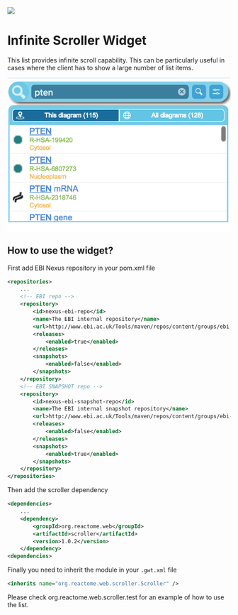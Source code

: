 [<img src=https://user-images.githubusercontent.com/6883670/31999264-976dfb86-b98a-11e7-9432-0316345a72ea.png height=75 />](https://reactome.org)

# Infinite Scroller Widget
This list provides infinite scroll capability. This can be particularly useful in cases where the client has to show a large number of list items.

<img src="img/scroller.png " align="center" alt="scroller example">

## How to use the widget?

First add EBI Nexus repository in your pom.xml file

```xml
<repositories>
    ...
    <!-- EBI repo -->
    <repository>
        <id>nexus-ebi-repo</id>
        <name>The EBI internal repository</name>
        <url>http://www.ebi.ac.uk/Tools/maven/repos/content/groups/ebi-repo/</url>
        <releases>
            <enabled>true</enabled>
        </releases>
        <snapshots>
            <enabled>false</enabled>
        </snapshots>
    </repository>
    <!-- EBI SNAPSHOT repo -->
    <repository>
        <id>nexus-ebi-snapshot-repo</id>
        <name>The EBI internal snapshot repository</name>
        <url>http://www.ebi.ac.uk/Tools/maven/repos/content/groups/ebi-snapshots/</url>
        <releases>
            <enabled>false</enabled>
        </releases>
        <snapshots>
            <enabled>true</enabled>
        </snapshots>
    </repository>
</repositories>
```

Then add the scroller dependency

```xml
<dependencies>
    ...
    <dependency>
        <groupId>org.reactome.web</groupId>
        <artifactId>scroller</artifactId>
        <version>1.0.2</version>
    </dependency>
<dependencies>
```

Finally you need to inherit the module in your ```.gwt.xml``` file

```xml
<inherits name="org.reactome.web.scroller.Scroller" />
```
      
Please check org.reactome.web.scroller.test for an example of how to use the list. 